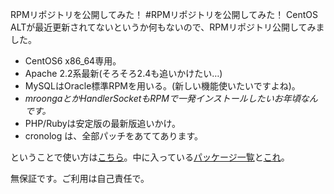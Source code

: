 ﻿RPMリポジトリを公開してみた！
#RPMリポジトリを公開してみた！
CentOS ALTが最近更新されてないというか何もないので、RPMリポジトリ公開してみました。

- CentOS6 x86_64専用。
- Apache 2.2系最新(そろそろ2.4も追いかけたい…)
- MySQLはOracle標準RPMを用いる。(新しい機能使いたいですよね)。
- *mroongaとかHandlerSocketもRPMで一発インストールしたいお年頃なんです。*
- PHP/Rubyは安定版の最新版追いかけ。
- cronolog は、全部パッチをあててあります。

ということで使い方は[こちら](http://www.yunoka.net/ja/rpmrepo.html)。中に入っている[パッケージ一覧](http://rpms.yunoka.net/centos/6/RPMS/x86_64/)と[これ](http://rpms.yunoka.net/centos/6/RPMS/noarch/)。

無保証です。ご利用は自己責任で。

